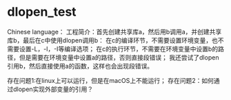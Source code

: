 # dlopen_test

Chinese language：
工程简介：首先创建共享库a，然后用b调用a，并创建共享库b，最后在c中使用dlopen调用b：
在c的编译环节，不需要设置环境变量，也不需要设置-L，-l，-I等编译选项；
在c的执行环节，不需要在环境变量中设置b的路径，但是需要在环境变量中设置a的路径，否则直接段错误；
我还尝试了dlopen引用b，然后直接使用a的函数，这样也会出现段错误。

存在问题1:在linux上可以运行，但是在macOS上不能运行；
存在问题2：如何通过dlopen实现外部变量的引用？
